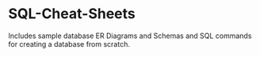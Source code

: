 # SQL-Cheat-Sheets
Includes sample database ER Diagrams and Schemas and SQL commands for creating a database from scratch.
